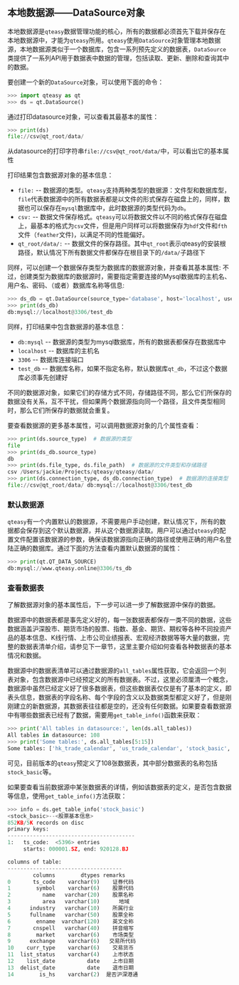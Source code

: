 ## 本地数据源——DataSource对象

本地数据源是`qteasy`数据管理功能的核心，所有的数据都必须首先下载并保存在本地数据源中，才能为`qteasy`所用。`qteasy`使用`DataSource`对象管理本地数据源，本地数据源类似于一个数据库，包含一系列预先定义的数据表，`DataSource`类提供了一系列API用于数据表中数据的管理，包括读取、更新、删除和查询其中的数据。

要创建一个新的`DataSource`对象，可以使用下面的命令：

```python
>>> import qteasy as qt
>>> ds = qt.DataSource()
```

通过打印datasource对象，可以查看其最基本的属性：

```python
>>> print(ds)
file://csv@qt_root/data/
```

从datasource的打印字符串`file://csv@qt_root/data/`中，可以看出它的基本属性

打印结果包含数据源对象的基本信息：
- `file:` -- 数据源的类型。`qteasy`支持两种类型的数据源：文件型和数据库型，`file`代表数据源中的所有数据表都是以文件的形式保存在磁盘上的，同样，数据也可以保存在`mysql`数据库中，此时数据源的类型代码为`db`。
- `csv:` -- 数据文件保存格式。`qteasy`可以将数据文件以不同的格式保存在磁盘上，最基本的格式为`csv`文件，但是用户同样可以将数据保存为`hdf`文件和`fth`文件（`feather`文件)，以满足不同的性能偏好。
- `qt_root/data/:` -- 数据文件的保存路径。其中`qt_root`表示qteasy的安装根路径，默认情况下所有数据文件都保存在根目录下的`/data/`子路径下

同样，可以创建一个数据保存类型为数据库的数据源对象，并查看其基本属性:
不过，创建类型为数据库的数据源时，需要指定需要连接的Mysql数据库的主机名、用户名、密码、（或者）数据库名称等信息:

```python
>>> ds_db = qt.DataSource(source_type='database', host='localhost', user='您的用户名', password='您的密码', db_name='test_db')
>>> print(ds_db)
db:mysql://localhost@3306/test_db
```

同样，打印结果中包含数据源的基本信息：
- `db:mysql` -- 数据源的类型为mysql数据库，所有的数据表都保存在数据库中
- `localhost` -- 数据库的主机名
- `3306` -- 数据库连接端口
- `test_db` -- 数据库名称，如果不指定名称，默认数据库`qt_db`，不过这个数据库必须事先创建好

不同的数据源对象，如果它们的存储方式不同，存储路径不同，那么它们所保存的数据没有关系，互不干扰，但如果两个数据源指向同一个路径，且文件类型相同时，那么它们所保存的数据就会重复。

要查看数据源的更多基本属性，可以调用数据源对象的几个属性查看：

```python
>>> print(ds.source_type)  # 数据源的类型
file
>>> print(ds_db.source_type)
db
>>> print(ds.file_type, ds.file_path)  # 数据源的文件类型和存储路径
csv /Users/jackie/Projects/qteasy/qteasy/data/
>>> print(ds.connection_type, ds_db.connection_type)  # 数据源的连接类型
file://csv@qt_root/data/ db:mysql://localhost@3306/test_db
```

### 默认数据源

`qteasy`有一个内置默认的数据源，不需要用户手动创建，默认情况下，所有的数据都会保存到这个默认数据源，并从这个数据源读取。用户可以通过`qteasy`的配置文件配置该数据源的参数，确保该数据源指向正确的路径或使用正确的用户名登陆正确的数据库。通过下面的方法查看内置默认数据源的属性：

```python
>>> print(qt.QT_DATA_SOURCE)
db:mysql://www.qteasy.online@3306/ts_db
```

### 查看数据表

了解数据源对象的基本属性后，下一步可以进一步了解数据源中保存的数据。

数据源中的数据表都是事先定义好的，每一张数据表都保存一类不同的数据，这些数据涵盖沪深股市、期货市场的股票、指数、基金、期货、期权等各种不同投资产品的基本信息、K线行情、上市公司业绩报表、宏观经济数据等等大量的数据，完整的数据表清单介绍，请参见下一章节，这里主要介绍如何查看各种数据表的基本情况和数据。

数据源中的数据表清单可以通过数据源的`all_tables`属性获取，它会返回一个列表对象，包含数据源中已经预定义的所有数据表。不过，这里必须厘清一个概念，数据源中虽然已经定义好了很多数据表，但这些数据表仅仅是有了基本的定义，即表头信息，数据表的字段名称、每个字段的含义以及数据类型都定义好了，但是刚刚建立的新数据源，其数据表往往都是空的，还没有任何数据。如果要查看数据源中有哪些数据表已经有了数据，需要用`get_table_info()`函数来获取：

```python
>>> print('All tables in datasource:', len(ds.all_tables))
All tables in datasource: 108
>>> print('Some tables:', ds.all_tables[5:15])
Some tables: ['hk_trade_calendar', 'us_trade_calendar', 'stock_basic', 'hk_stock_basic', 'us_stock_basic', 'stock_names', 'stock_company', 'stk_managers', 'new_share', 'money_flow']
```
可见，目前版本的`qteasy`预定义了108张数据表，其中部分数据表的名称包括`stock_basic`等。

如果要查看当前数据源中某张数据表的详情，例如该数据表的定义，是否包含数据等信息，使用`get_table_info()`方法获取：

```python
>>> info = ds.get_table_info('stock_basic')
<stock_basic>--<股票基本信息>
852KB/5K records on disc
primary keys: 
----------------------------------------
1:   ts_code:  <5396> entries
     starts: 000001.SZ, end: 920128.BJ

columns of table:
------------------------------------
        columns        dtypes remarks
0       ts_code    varchar(9)    证券代码
1        symbol    varchar(6)    股票代码
2          name   varchar(20)    股票名称
3          area   varchar(10)      地域
4      industry   varchar(10)    所属行业
5      fullname   varchar(50)    股票全称
6        enname  varchar(120)    英文全称
7       cnspell   varchar(40)    拼音缩写
8        market    varchar(6)    市场类型
9      exchange    varchar(6)   交易所代码
10    curr_type    varchar(6)    交易货币
11  list_status    varchar(4)    上市状态
12    list_date          date    上市日期
13  delist_date          date    退市日期
14        is_hs    varchar(2)  是否沪深港通
```

